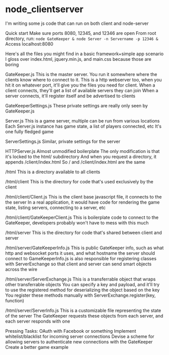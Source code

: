 # node_clientserver
I'm writing some js code that can run on both client and node-server

Quick start
Make sure ports 8080, 12345, and 12346 are open
From root directory, run: `node GateKeeper & node Server -n Servername -p 12346 &`
Access localhost:8080

Here's all the files you might find in a basic framework+simple app scenario
I gloss over index.html, jquery.min.js, and main.css because those are boring

GateKeeper.js
This is the master server. You run it somewhere where the clients know where to connect to it.
This is a http webserver too, when you hit it on whatever port, it'll give you the files you need for client.
When a client connects, they'll get a list of available servers they can join
When a server connects, it'll register itself and be advertised to clients

GateKeeperSettings.js
These private settings are really only seen by GateKeeper.js


Server.js
This is a game server, multiple can be run from various locations
Each Server.js instance has game state, a list of players connected, etc
It's one fully fledged game

ServerSettings.js
Similar, private settings for the server

HTTPServer.js
Almost unmodified boilerplate
The only modification is that it's locked to the html/ subdirectory
And when you request a directory, it appends /client/index.html
So / and /client/index.html are the same

/html
This is a directory available to all clients

/html/client
This is the directory for code that's used exclusively by the client

/html/client/Client.js
This is the client base javascript file, it connects to the the server
In a real application, it would have code for rendering the game state, listing servers, connecting to a server, etc

/html/client/GateKeeperClient.js
This is boilerplate code to connect to the GateKeeper, developers probably won't have to mess with this much

/html/server
This is the directory for code that's shared between client and server

/html/server/GateKeeperInfo.js
This is public GateKeeper info, such as what http and websocket ports it uses, and what hostname the server should connect to
GameKeeperInfo.js is also responsible for registering classes with ServerExchange so that client and server can send smart objects across the wire

/html/server/ServerExchange.js
This is a transferrable object that wraps other transferrable objects
You can specify a key and payload, and it'll try to use the registered method for deserializing the object based on the key
You register these methods manually with ServerExchange.register(key, function)

/html/server/ServerInfo.js
This is a customizable file representing the state of the server
The GateKeeper requests these objects from each server, and each server responds with one



Pressing Tasks:
OAuth with Facebook or something
Implement whitelist/blacklist for incoming server connections
Devise a scheme for allowing servers to authenticate new connections with the GateKeeper
Create a better game example
